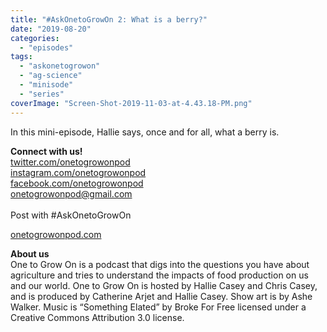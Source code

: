 ```yaml
---
title: "#AskOnetoGrowOn 2: What is a berry?"
date: "2019-08-20"
categories: 
  - "episodes"
tags: 
  - "askonetogrowon"
  - "ag-science"
  - "minisode"
  - "series"
coverImage: "Screen-Shot-2019-11-03-at-4.43.18-PM.png"
---
```


In this mini-episode, Hallie says, once and for all, what a berry is.

**Connect with us!**  
[twitter.com/onetogrowonpod](http://twitter.com/onetogrowonpod)  
[instagram.com/onetogrowonpod  
](http://instagram.com/onetogrowonpod)[facebook.com/onetogrowonpod  
](http://facebook.com/onetogrowonpod)[onetogrowonpod@gmail.com  
](mailto:onetogrowonpod@gmail.com)  
Post with #AskOnetoGrowOn

[onetogrowonpod.com](http://onetogrowonpod.com/)

**About us**  
One to Grow On is a podcast that digs into the questions you have about agriculture and tries to understand the impacts of food production on us and our world. One to Grow On is hosted by Hallie Casey and Chris Casey, and is produced by Catherine Arjet and Hallie Casey. Show art is by Ashe Walker. Music is “Something Elated” by Broke For Free licensed under a Creative Commons Attribution 3.0 license.
